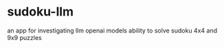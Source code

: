 # sudoku-llm
an app for investigating llm openai models ability to solve sudoku 4x4 and 9x9 puzzles
